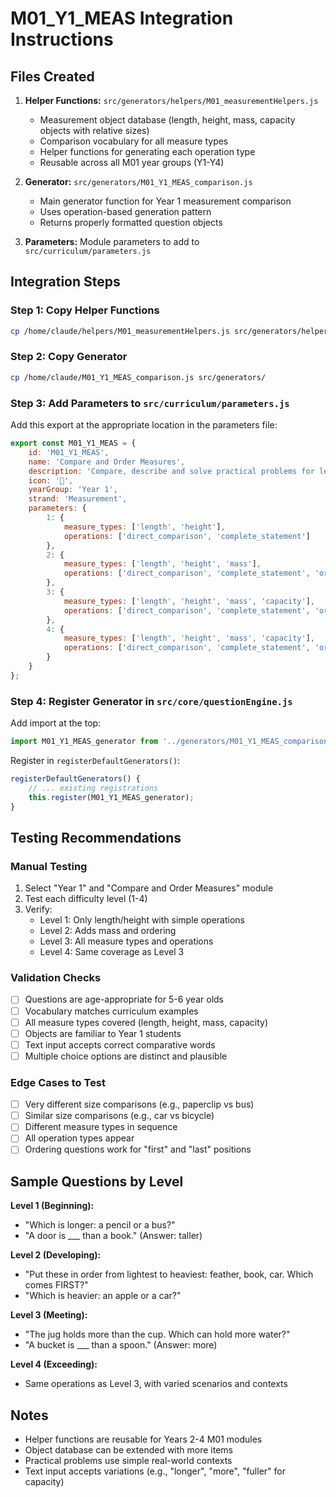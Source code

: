 # M01_Y1_MEAS Integration Instructions

## Files Created

1. **Helper Functions:** `src/generators/helpers/M01_measurementHelpers.js`
   - Measurement object database (length, height, mass, capacity objects with relative sizes)
   - Comparison vocabulary for all measure types
   - Helper functions for generating each operation type
   - Reusable across all M01 year groups (Y1-Y4)

2. **Generator:** `src/generators/M01_Y1_MEAS_comparison.js`
   - Main generator function for Year 1 measurement comparison
   - Uses operation-based generation pattern
   - Returns properly formatted question objects

3. **Parameters:** Module parameters to add to `src/curriculum/parameters.js`

## Integration Steps

### Step 1: Copy Helper Functions
```bash
cp /home/claude/helpers/M01_measurementHelpers.js src/generators/helpers/
```

### Step 2: Copy Generator
```bash
cp /home/claude/M01_Y1_MEAS_comparison.js src/generators/
```

### Step 3: Add Parameters to `src/curriculum/parameters.js`

Add this export at the appropriate location in the parameters file:

```javascript
export const M01_Y1_MEAS = {
    id: 'M01_Y1_MEAS',
    name: 'Compare and Order Measures',
    description: 'Compare, describe and solve practical problems for lengths, heights, mass, capacity and time',
    icon: '📏',
    yearGroup: 'Year 1',
    strand: 'Measurement',
    parameters: {
        1: {
            measure_types: ['length', 'height'],
            operations: ['direct_comparison', 'complete_statement']
        },
        2: {
            measure_types: ['length', 'height', 'mass'],
            operations: ['direct_comparison', 'complete_statement', 'ordering']
        },
        3: {
            measure_types: ['length', 'height', 'mass', 'capacity'],
            operations: ['direct_comparison', 'complete_statement', 'ordering', 'practical_problem']
        },
        4: {
            measure_types: ['length', 'height', 'mass', 'capacity'],
            operations: ['direct_comparison', 'complete_statement', 'ordering', 'practical_problem']
        }
    }
};
```

### Step 4: Register Generator in `src/core/questionEngine.js`

Add import at the top:
```javascript
import M01_Y1_MEAS_generator from '../generators/M01_Y1_MEAS_comparison.js';
```

Register in `registerDefaultGenerators()`:
```javascript
registerDefaultGenerators() {
    // ... existing registrations
    this.register(M01_Y1_MEAS_generator);
}
```

## Testing Recommendations

### Manual Testing
1. Select "Year 1" and "Compare and Order Measures" module
2. Test each difficulty level (1-4)
3. Verify:
   - Level 1: Only length/height with simple operations
   - Level 2: Adds mass and ordering
   - Level 3: All measure types and operations
   - Level 4: Same coverage as Level 3

### Validation Checks
- [ ] Questions are age-appropriate for 5-6 year olds
- [ ] Vocabulary matches curriculum examples
- [ ] All measure types covered (length, height, mass, capacity)
- [ ] Objects are familiar to Year 1 students
- [ ] Text input accepts correct comparative words
- [ ] Multiple choice options are distinct and plausible

### Edge Cases to Test
- [ ] Very different size comparisons (e.g., paperclip vs bus)
- [ ] Similar size comparisons (e.g., car vs bicycle)
- [ ] Different measure types in sequence
- [ ] All operation types appear
- [ ] Ordering questions work for "first" and "last" positions

## Sample Questions by Level

**Level 1 (Beginning):**
- "Which is longer: a pencil or a bus?"
- "A door is ___ than a book." (Answer: taller)

**Level 2 (Developing):**
- "Put these in order from lightest to heaviest: feather, book, car. Which comes FIRST?"
- "Which is heavier: an apple or a car?"

**Level 3 (Meeting):**
- "The jug holds more than the cup. Which can hold more water?"
- "A bucket is ___ than a spoon." (Answer: more)

**Level 4 (Exceeding):**
- Same operations as Level 3, with varied scenarios and contexts

## Notes

- Helper functions are reusable for Years 2-4 M01 modules
- Object database can be extended with more items
- Practical problems use simple real-world contexts
- Text input accepts variations (e.g., "longer", "more", "fuller" for capacity)
